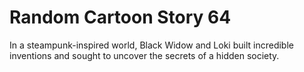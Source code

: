 # Random Cartoon Story 64

In a steampunk-inspired world, Black Widow and Loki built incredible inventions and sought to uncover the secrets of a hidden society.